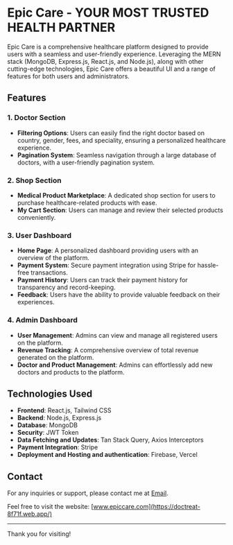 # Epic Care - YOUR MOST TRUSTED HEALTH PARTNER

Epic Care is a comprehensive healthcare platform designed to provide users with a seamless and user-friendly experience. Leveraging the MERN stack (MongoDB, Express.js, React.js, and Node.js), along with other cutting-edge technologies, Epic Care offers a beautiful UI and a range of features for both users and administrators.

## Features

### 1. Doctor Section

- **Filtering Options**: Users can easily find the right doctor based on country, gender, fees, and speciality, ensuring a personalized healthcare experience.
- **Pagination System**: Seamless navigation through a large database of doctors, with a user-friendly pagination system.

### 2. Shop Section

- **Medical Product Marketplace**: A dedicated shop section for users to purchase healthcare-related products with ease.
- **My Cart Section**: Users can manage and review their selected products conveniently.

### 3. User Dashboard

- **Home Page**: A personalized dashboard providing users with an overview of the platform.
- **Payment System**: Secure payment integration using Stripe for hassle-free transactions.
- **Payment History**: Users can track their payment history for transparency and record-keeping.
- **Feedback**: Users have the ability to provide valuable feedback on their experiences.

### 4. Admin Dashboard

- **User Management**: Admins can view and manage all registered users on the platform.
- **Revenue Tracking**: A comprehensive overview of total revenue generated on the platform.
- **Doctor and Product Management**: Admins can effortlessly add new doctors and products to the platform.

## Technologies Used

- **Frontend**: React.js, Tailwind CSS
- **Backend**: Node.js, Express.js
- **Database**: MongoDB
- **Security**: JWT Token
- **Data Fetching and Updates**: Tan Stack Query, Axios Interceptors
- **Payment Integration**: Stripe
- **Deployment and Hosting and authentication**: Firebase, Vercel

## Contact

For any inquiries or support, please contact me at [Email](mailto:shanto57575@gmail.com).

Feel free to visit the website: [www.epiccare.com](https://doctreat-8f71f.web.app/)

---

Thank you for visiting!
